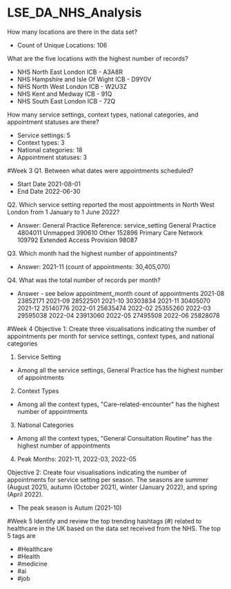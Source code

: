 # LSE_DA_NHS_Analysis
How many locations are there in the data set?
- Count of Unique Locations: 106

What are the five locations with the highest number of records?
- NHS North East London ICB - A3A8R
- NHS Hampshire and Isle Of Wight ICB - D9Y0V
- NHS North West London ICB - W2U3Z
- NHS Kent and Medway ICB - 91Q
- NHS South East London ICB - 72Q

How many service settings, context types, national categories, and appointment statuses are there?
- Service settings: 5
- Context types: 3
- National categories: 18
- Appointment statuses: 3

#Week 3 
Q1. Between what dates were appointments scheduled?
- Start Date 2021-08-01
- End Date 2022-06-30

Q2. Which service setting reported the most appointments in North West London from 1 January to 1 June 2022?
- Answer: General Practice
Reference: service_setting
General Practice             4804011
Unmapped                      390610
Other                         152896
Primary Care Network          109792
Extended Access Provision      98087

Q3. Which month had the highest number of appointments?
- Answer: 2021-11 (count of appointments: 30,405,070)

Q4. What was the total number of records per month?
- Answer - see below 
appointment_month count of appointments 
2021-08    23852171
2021-09    28522501
2021-10    30303834
2021-11    30405070
2021-12    25140776
2022-01    25635474
2022-02    25355260
2022-03    29595038
2022-04    23913060
2022-05    27495508
2022-06    25828078

#Week 4 
Objective 1: Create three visualisations indicating the number of appointments per month for service settings, context types, and national categories
1) Service Setting
- Among all the service settings, General Practice has the highest number of appointments 
2) Context Types
- Among all the context types, "Care-related-encounter" has the highest number of appointments 
3) National Categories 
- Among all the context types, "General Consultation Routine" has the highest number of appointments 
4) Peak Months: 2021-11, 2022-03, 2022-05

Objective 2: Create four visualisations indicating the number of appointments for service setting per season. The seasons are summer (August 2021), autumn (October 2021), winter (January 2022), and spring (April 2022).
- The peak season is Autum (2021-10) 

#Week 5 
Identify and review the top trending hashtags (#) related to healthcare in the UK based on the data set received from the NHS.
The top 5 tags are 
- #Healthcare
- #Health
- #medicine 
- #ai 
- #job




